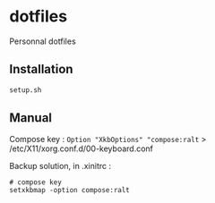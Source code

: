 
# dotfiles
Personnal dotfiles


## Installation

```bash
setup.sh
```

## Manual

Compose key :
`Option "XkbOptions" "compose:ralt` > /etc/X11/xorg.conf.d/00-keyboard.conf

Backup solution, in .xinitrc :
```
# compose key
setxkbmap -option compose:ralt
```

